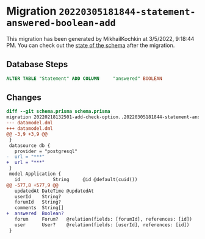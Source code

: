 # Migration `20220305181844-statement-answered-boolean-add`

This migration has been generated by MikhailKochkin at 3/5/2022, 9:18:44 PM.
You can check out the [state of the schema](./schema.prisma) after the migration.

## Database Steps

```sql
ALTER TABLE "Statement" ADD COLUMN     "answered" BOOLEAN
```

## Changes

```diff
diff --git schema.prisma schema.prisma
migration 20220218132501-add-check-option..20220305181844-statement-answered-boolean-add
--- datamodel.dml
+++ datamodel.dml
@@ -3,9 +3,9 @@
 }
 datasource db {
   provider = "postgresql"
-  url = "***"
+  url = "***"
 }
 model Application {
   id            String     @id @default(cuid())
@@ -577,8 +577,9 @@
   updatedAt DateTime @updatedAt
   userId    String?
   forumId   String?
   comments  String[]
+  answered  Boolean?
   forum     Forum?   @relation(fields: [forumId], references: [id])
   user      User?    @relation(fields: [userId], references: [id])
 }
```



